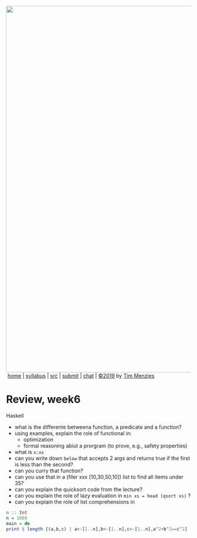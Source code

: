<a href="http://tiny.cc/plm19"><img width=1000 src="https://raw.githubusercontent.com/txt/plm19/master/etc/img/banner.png"></a><br>
&nbsp;<a href="http://tiny.cc/plm19">home</a> |
<a href="https://github.com/txt/plm19/blob/master/doc/syllabus.md">syllabus</a> |
<a href="https://github.com/txt/plm19/tree/master/src">src</a> |
<a href="http://tiny.cc/plm19give">submit</a> |
<a href="https://plm19.slack.com/">chat</a> |
<a href="https://github.com/txt/plm19/blob/master/LICENSE.md">&copy;2019</a> 
by <a href="http://menzies.us">Tim Menzies</a>


# Review, week6

Haskell

- what is the differente betweena  function, a predicate and a function?
- using examples, explain the role of functional  in:
     - optimization
     - formal reasoning abiut a prorgram (to prove, e.g., safety properties)
- what is `x:xs`
- can you write down `below` that accepts 2 args and returns true if the first is less than the second?
- can you curry that function?
- can you use that in a (filer xxx [10,30,50,10]) list to find all items under 35?
- can you explain the quicksort code from the lecture?
- can you explain the role of lazy evaluation in `min xs = head (qsort xs)` ?
- can you explain the role of list comprehensions in 

```haskell
n :: Int
n = 1000
main = do
print $ length [(a,b,c) | a<-[1..n],b<-[1..n],c<-[1..n],a^2+b^2==c^2]
```
